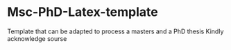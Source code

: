# Msc-PhD-Latex-template
Template that can be adapted to process a masters and a PhD thesis 
Kindly acknowledge sourse
